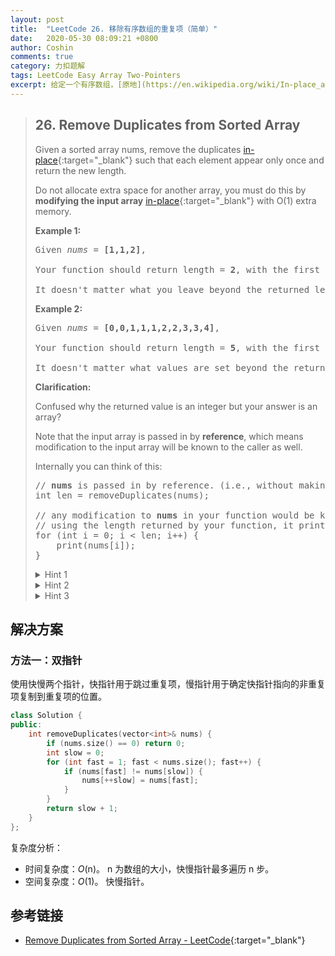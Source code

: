 ```yaml
---
layout: post
title:  "LeetCode 26. 移除有序数组的重复项（简单）"
date:   2020-05-30 08:09:21 +0800
author: Coshin
comments: true
category: 力扣题解
tags: LeetCode Easy Array Two-Pointers
excerpt: 给定一个有序数组，[原地](https://en.wikipedia.org/wiki/In-place_algorithm){:target="_blank"}移除重复元素使每个元素只出现一次并返回新数组的长度。
---
```

> ## 26. Remove Duplicates from Sorted Array
> 
> Given a sorted array nums, remove the duplicates [in-place](https://en.wikipedia.org/wiki/In-place_algorithm){:target="_blank"}
> such that each element appear only once and return the new length.
> 
> Do not allocate extra space for another array, you must do this by **modifying
> the input array** [in-place](https://en.wikipedia.org/wiki/In-place_algorithm){:target="_blank"}
> with O(1) extra memory.
> 
> **Example 1:**
> 
> <pre>
> Given <em>nums</em> = <strong>[1,1,2]</strong>,
> 
> Your function should return length = <strong>2</strong>, with the first two elements of <em>nums</em> being <strong>1</strong> and <strong>2</strong> respectively.
> 
> It doesn't matter what you leave beyond the returned length.
> </pre>
> 
> **Example 2:**
> 
> <pre>
> Given <em>nums</em> = <strong>[0,0,1,1,1,2,2,3,3,4]</strong>,
> 
> Your function should return length = <strong>5</strong>, with the first five elements of <em>nums</em> being modified to <strong>0</strong>, <strong>1</strong>, <strong>2</strong>, <strong>3</strong>, and <strong>4</strong> respectively.
> 
> It doesn't matter what values are set beyond the returned length.
> </pre>
> 
> **Clarification:**
> 
> Confused why the returned value is an integer but your answer is an array?
> 
> Note that the input array is passed in by <strong>reference</strong>, which
> means modification to the input array will be known to the caller as well.
> 
> Internally you can think of this:
> 
> <pre>
> // <strong>nums</strong> is passed in by reference. (i.e., without making a copy)
> int len = removeDuplicates(nums);
> 
> // any modification to <strong>nums</strong> in your function would be known by the caller.
> // using the length returned by your function, it prints the first <strong>len</strong> elements.
> for (int i = 0; i < len; i++) {
>     print(nums[i]);
> }
> </pre>
> 
> <details>
> <summary>Hint 1</summary>
> In this problem, the key point to focus on is the input array being sorted. As
> far as duplicate elements are concerned, what is their positioning in the
> array when the given array is sorted? Look at the image above for the answer.
> If we know the position of one of the elements, do we also know the
> positioning of all the duplicate elements?<br>
> <img src="https://assets.leetcode.com/uploads/2019/10/20/hint_rem_dup.png" width="500">
> </details>
> 
> <details>
> <summary>Hint 2</summary>
> We need to modify the array in-place and the size of the final array would
> potentially be smaller than the size of the input array. So, we ought to use a
> two-pointer approach here. One, that would keep track of the current element
> in the original array and another one for just the unique elements.
> </details>
> 
> <details>
> <summary>Hint 3</summary>
> Essentially, once an element is encountered, you simply need to <b>bypass</b>
> its duplicates and move on to the next unique element.
> </details>

## 解决方案

### 方法一：双指针

使用快慢两个指针，快指针用于跳过重复项，慢指针用于确定快指针指向的非重复项复制到重复项的位置。

```cpp
class Solution {
public:
    int removeDuplicates(vector<int>& nums) {
        if (nums.size() == 0) return 0;
        int slow = 0;
        for (int fast = 1; fast < nums.size(); fast++) {
            if (nums[fast] != nums[slow]) {
                nums[++slow] = nums[fast];
            }
        }
        return slow + 1;
    }
};
```

复杂度分析：
* 时间复杂度：*O*(n)。
  n 为数组的大小，快慢指针最多遍历 n 步。
* 空间复杂度：*O*(1)。
  快慢指针。

## 参考链接

* [Remove Duplicates from Sorted Array - LeetCode](https://leetcode.com/problems/remove-duplicates-from-sorted-array/){:target="_blank"}
